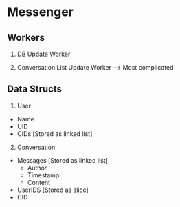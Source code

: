 # Messenger

## Workers

1. DB Update Worker

2. Conversation List Update Worker --> Most complicated

## Data Structs

1. User
  * Name
  * UID
  * CIDs [Stored as linked list]

2. Conversation
  * Messages [Stored as linked list]
    * Author
    * Timestamp
    * Content
  * UserIDS [Stored as slice]
  * CID